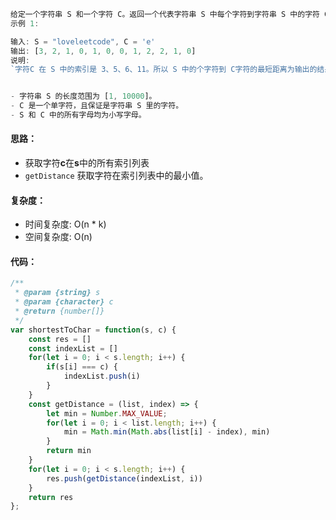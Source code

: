 ```javascript
给定一个字符串 S 和一个字符 C。返回一个代表字符串 S 中每个字符到字符串 S 中的字符 C 的最短距离的数组。
示例 1:

输入: S = "loveleetcode", C = 'e'
输出: [3, 2, 1, 0, 1, 0, 0, 1, 2, 2, 1, 0]
说明: 
`字符C 在 S 中的索引是 3、5、6、11。所以 S 中的个字符到 C字符的最短距离为输出的结果。`


- 字符串 S 的长度范围为 [1, 10000]。
- C 是一个单字符，且保证是字符串 S 里的字符。
- S 和 C 中的所有字母均为小写字母。
```

#### 思路：
  - 获取字符**c**在**s**中的所有索引列表
  - `getDistance` 获取字符在索引列表中的最小值。
#### 复杂度：
  - 时间复杂度: O(n * k)
  - 空间复杂度: O(n)
#### 代码：
```javascript
/**
 * @param {string} s
 * @param {character} c
 * @return {number[]}
 */
var shortestToChar = function(s, c) {
    const res = []
    const indexList = []
    for(let i = 0; i < s.length; i++) {
        if(s[i] === c) {
            indexList.push(i)
        }
    }
    const getDistance = (list, index) => {
        let min = Number.MAX_VALUE;
        for(let i = 0; i < list.length; i++) {
            min = Math.min(Math.abs(list[i] - index), min)
        }
        return min
    }
    for(let i = 0; i < s.length; i++) {
        res.push(getDistance(indexList, i))
    }
    return res
};
```


